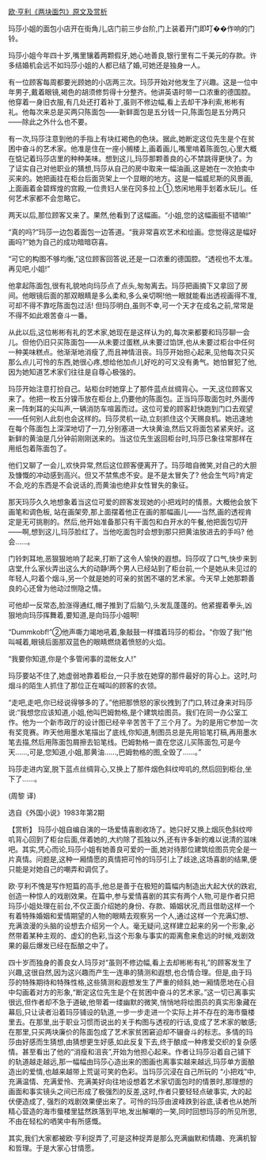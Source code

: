 [欧·亨利《两块面包》原文及赏析](https://www.vrrw.net/wx/15461.html)

玛莎小姐的面包小店开在街角儿,店门前三步台阶,门上装着开门即叮��作响的门铃。

玛莎小姐今年四十岁,嘴里镶着两颗假牙,她心地善良,银行里有二千美元的存款。许多结婚机会远不如玛莎小姐的人都已结了婚,可她还是独身一人。

有一位顾客每周都要光顾她的小店两三次。玛莎开始对他发生了兴趣。这是一位中年男子,戴着眼镜,褐色的胡须修剪得十分整齐。他讲英语时带一口浓重的德国腔。他穿着一身旧衣服,有几处还打着补丁,虽则不修边幅,看上去却干净利索,彬彬有礼。他每次来总是买两只陈面包——新鲜面包是五分钱一只,陈面包是五分两只——除此之外什么也不要。

有一次,玛莎注意到他的手指上有块红褐色的色块。据此,她断定这位先生是个在贫困中奋斗的艺术家。他准是住在一座小搁楼上,画着画儿,嘴里啃着陈面包,心里大概在惦记着玛莎店里的种种美味。想到这儿,玛莎那颗善良的心不禁跳得更快了。为了证实自己对他职业的猜想,玛莎从自己的房中取来一幅油画,这是她在一次拍卖中买来的。她把画挂在柜台后面货架上一个显眼的地方。这是一幅威尼斯的风景画,上面画着金碧辉煌的宫殿,一位贵妇人坐在冈多拉上①,悠闲地用手划着水玩儿。任何艺术家都不会忽略它。

两天以后,那位顾客又来了。果然,他看到了这幅画。“小姐,您的这幅画挺不错嘛!”

“真的吗?”玛莎一边包着面包一边答道。“我非常喜欢艺术和绘画。您觉得这是幅好画吗?”她为自己的成功暗暗窃喜。

“可它的构图不够均衡,”这位顾客回答说,还是一口浓重的德国腔。“透视也不太准。再见吧,小姐!”

他拿起陈面包,很有礼貌地向玛莎点了点头,匆匆离去。玛莎把画摘下又拿回了房间。他眼镜后面的那双眼睛是多么柔和,多么亲切啊!他一眼就能看出透视画得不准,可却不得不靠吃陈面包过活! 但玛莎明白,虽则不幸,可一个天才在成名之前,常常是不得不如此艰苦奋斗一番。

从此以后,这位彬彬有礼的艺术家,她现在是这样认为的,每次来都要和玛莎聊一会儿。但他仍旧只买陈面包——从未要过蛋糕,从未要过馅饼,也从未要过柜台中任何一种美味糕点。他渐渐地消瘦了,而且神情沮丧。玛莎开始担心起来,见他每次只买那么点儿可怜的东西,她很心疼,想给他加点儿好吃的可又没有勇气。她怕冒犯了他,因为她知道艺术家们往往是自尊心极强的。

玛莎开始注意打扮自己。站柜台时她穿上了那件蓝点丝绸背心。一天,这位顾客又来了。他把一枚五分镍币放在柜台上,仍要他的陈面包。正当玛莎取面包时,外面传来一阵刺耳的尖叫声,一辆消防车喧嚣而过。这位可爱的顾客赶快跑到门口去观望——任何别人此刻也会这样的。玛莎灵机一动,立刻抓住这个天赐良机。她迅速地在每个陈面包上深深地切了一刀,分别塞进一大块黄油,然后又将面包紧紧夹好。这新鲜的黄油是几分钟前刚刚送来的。当这位先生返回柜台时,玛莎已象往常那样在用纸包着陈面包了。

他们又聊了一会儿,欢快异常,然后这位顾客便离开了。玛莎暗自微笑,对自己的大胆及慷慨的冲动感到高兴。但又不禁焦虑不安。是不是太冒失了? 他会生气吗?肯定不会,吃的东西是不会说话的,而黄油也绝非女性冒失的象征。

那天玛莎久久地想象着当这位可爱的顾客发现她的小把戏时的情景。大概他会放下画笔和调色板, 站在画架旁,那上面摆着他正在画的那幅画儿——当然,画的透视肯定是无可挑剔的。然后,他开始准备那只有干面包和白开水的午餐,他把面包切开——啊,想到这儿,玛莎脸红了。当他吃面包时会想到那只把黄油放进去的手吗? 他会……。

门铃刺耳地,恶狠狠地响了起来,打断了这令人愉快的遐想。玛莎叹了口气,快步来到店堂,什么家伙弄出这么大的动静!两个男人已经站到了柜台前,一个是她从未见过的年轻人,叼着个烟斗,另一个就是她的可亲的贫困不堪的艺术家。今天早上她那颗善良的心还曾为他动过恻隐之情。

可他却一反常态,脸涨得通红,帽子推到了后脑勺,头发乱蓬蓬的。他紧握着拳头,凶狠地向玛莎挥舞着,要知道,是向玛莎小姐啊!

“Dummkobf!”②他声嘶力竭地吼着,象敲鼓一样擂着玛莎的柜台。“你毁了我!”他叫喊着,眼镜后面那双蓝色的眼睛燃烧着愤怒的火焰。

“我要你知道,你是个多管闲事的混帐女人!”

玛莎要站不住了,她虚弱地靠着柜台,一只手放在她穿的那件最好的背心上。这时,叼烟斗的陌生人抓住了那位正在喊叫的顾客的衣领。

“走吧,走吧,你已经说得够多的了。”他把那愤怒的家伙拽到了门口,转过身来对玛莎说:“我想您应该知道,小姐,他叫巴姆勃格,是个建筑绘图员。我们在同一办公室工作。他为一个新市政厅的设计图已经辛辛苦苦干了三个月了。为的是用它参加一次有奖竞赛。昨天他用墨水笔描出了底线,你知道,制图员总是先用铅笔打稿,再用墨水笔去描,然后用陈面包屑擦去铅笔线。巴姆勃格一直在您这儿买陈面包,可是今天……,可是,您知道,小姐,那黄油……,巴姆勃格的图,全毁了……。”

玛莎走进内室,脱下蓝点丝绸背心,又换上了那件烟色斜纹哔叽的,然后回到柜台,坐下了……。

(周黎 译)

选自《外国小说》1983年第2期



【赏析】 玛莎小姐自编自演的一场爱情喜剧收场了。她只好又换上烟灰色斜纹哔叽背心回到了柜台后面,伴着她的,大约除了孤独以外,还有许多新的难以说清的滋味吧。其实,凭心而论,玛莎小姐有她善良可爱的一面,她对待那位建筑绘图员完全是一片真情。问题是,这种一厢情愿的真情把可怜的玛莎引上了歧途,这场喜剧的结果,便只能是对她自己的嘲弄和调侃了。

欧·亨利不愧是写作短篇的高手,他总是善于在极短的篇幅内制造出大起大伏的跌宕,创造一种惊人的戏剧效果。在篇中,参与爱情喜剧的其实有两个人物,可是作者只把玛莎小姐处理在前台,不仅正面介绍她的身份、存款、婚姻状况,而且借助这样一个有着特殊婚姻和爱情期望的人物的眼睛去观察另一个人,通过这样一个充满幻想、充满浪漫的头脑的设想去介绍另一个人。毫无疑问,这样建立起来的另一个形象,必然带着某种主观的、虚幻的色彩,当这个形象与事实的距离愈来愈远的时候,戏剧效果的最后爆发已经在酝酿之中了。

四十岁而独身的善良女人玛莎对“虽则不修边幅,看上去却彬彬有礼”的顾客发生了兴趣,这很自然,因为这兴趣而产生一连串的猜测和遐想,也合情合理。但是,由于玛莎的特殊期待和特殊性格,这些猜测和遐想发生了严重的倾斜,她一厢情愿地在心目中勾画着对方的形象,“断定这位先生是个在贫困中奋斗的艺术家。”这一切已离事实很远,但作者却不急于道破,他带着一缕幽默的微笑,悄悄地将绘图员的真实形象藏在幕后,只让读者沿着玛莎铺设的轨道,一步一步走进一个实际上并不存在的海市蜃楼里去。在那里,出于职业习惯而说出的关于构图与透视的行话,变成了艺术家的敏感; 在那里,只买两块廉价的陈面包成了艺术家贫困窘迫却不辍奋斗的标志。多情的玛莎由好感而生猜想,由猜想更生好感,如此反复下去,终于酿成一种疼爱交织的复杂感情。甚至看出了他的“消瘦和沮丧”,开始为他担心起来。作者让玛莎沿着自己铺下的轨道越走越远,那一幅幅由玛莎心造出来的图画也离事实越来越远,玛莎单方面酿造出的爱情,也越来越带上荒诞可笑的色彩。当玛莎沉浸在自己所玩的 “小把戏”中,充满温情、充满爱怜、充满美好向往地设想着艺术家切面包时的情景时,那理想的画面和事实镜头之间已形成了极强烈的反差,这时,作者只要轻轻点破事实, 大的起伏便造成了, 强烈的戏剧效果便出来了。可怜的玛莎由波峰跌到谷底,读者也从她所精心营造的海市蜃楼里猛然跌落到平地,发出解嘲的一笑,同时回想玛莎的所见所思,不由在轻松的哂笑中有所感慨。

其实,我们大家都被欧·亨利捉弄了,可是这种捉弄是那么充满幽默和情趣、充满机智和哲理。于是大家心甘情愿。

